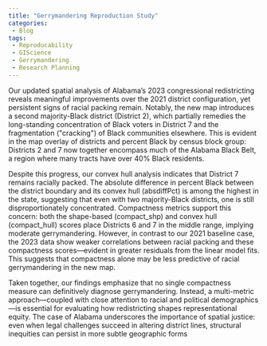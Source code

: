 ```yaml
---
title: "Gerrymandering Reproduction Study"
categories:
 - Blog
tags:
 - Reproducability
 - GIScience
 - Gerrymandering
 - Research Planning
---
```

Our updated spatial analysis of Alabama’s 2023 congressional redistricting reveals meaningful improvements over the 2021 district configuration, yet persistent signs of racial packing remain. Notably, the new map introduces a second majority-Black district (District 2), which partially remedies the long-standing concentration of Black voters in District 7 and the fragmentation ("cracking") of Black communities elsewhere. This is evident in the map overlay of districts and percent Black by census block group: Districts 2 and 7 now together encompass much of the Alabama Black Belt, a region where many tracts have over 40% Black residents.

Despite this progress, our convex hull analysis indicates that District 7 remains racially packed. The absolute difference in percent Black between the district boundary and its convex hull (absdiffPct) is among the highest in the state, suggesting that even with two majority-Black districts, one is still disproportionately concentrated. Compactness metrics support this concern: both the shape-based (compact_shp) and convex hull (compact_hull) scores place Districts 6 and 7 in the middle range, implying moderate gerrymandering. However, in contrast to our 2021 baseline case, the 2023 data show weaker correlations between racial packing and these compactness scores—evident in greater residuals from the linear model fits. This suggests that compactness alone may be less predictive of racial gerrymandering in the new map.

Taken together, our findings emphasize that no single compactness measure can definitively diagnose gerrymandering. Instead, a multi-metric approach—coupled with close attention to racial and political demographics—is essential for evaluating how redistricting shapes representational equity. The case of Alabama underscores the importance of spatial justice: even when legal challenges succeed in altering district lines, structural inequities can persist in more subtle geographic forms

